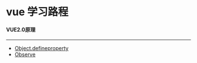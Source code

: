 # vue 学习路程

#### VUE2.0原理
---
* [Object.defineproperty](./vue_原理解析/Object.defineproperty/README.md)
* [Observe](./vue_原理解析/Observe/README.md)

